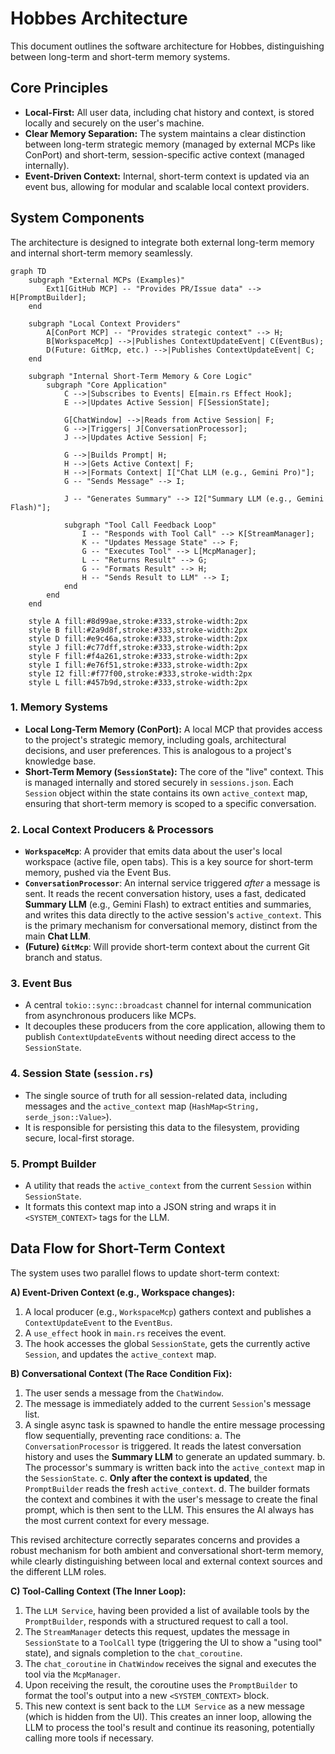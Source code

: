 # Hobbes Architecture

This document outlines the software architecture for Hobbes, distinguishing between long-term and short-term memory systems.

## Core Principles

- **Local-First:** All user data, including chat history and context, is stored locally and securely on the user's machine.
- **Clear Memory Separation:** The system maintains a clear distinction between long-term strategic memory (managed by external MCPs like ConPort) and short-term, session-specific active context (managed internally).
- **Event-Driven Context:** Internal, short-term context is updated via an event bus, allowing for modular and scalable local context providers.

## System Components

The architecture is designed to integrate both external long-term memory and internal short-term memory seamlessly.

```mermaid
graph TD
    subgraph "External MCPs (Examples)"
        Ext1[GitHub MCP] -- "Provides PR/Issue data" --> H[PromptBuilder];
    end

    subgraph "Local Context Providers"
        A[ConPort MCP] -- "Provides strategic context" --> H;
        B[WorkspaceMcp] -->|Publishes ContextUpdateEvent| C(EventBus);
        D(Future: GitMcp, etc.) -->|Publishes ContextUpdateEvent| C;
    end

    subgraph "Internal Short-Term Memory & Core Logic"
        subgraph "Core Application"
            C -->|Subscribes to Events| E[main.rs Effect Hook];
            E -->|Updates Active Session| F[SessionState];
            
            G[ChatWindow] -->|Reads from Active Session| F;
            G -->|Triggers| J[ConversationProcessor];
            J -->|Updates Active Session| F;

            G -->|Builds Prompt| H;
            H -->|Gets Active Context| F;
            H -->|Formats Context| I["Chat LLM (e.g., Gemini Pro)"];
            G -- "Sends Message" --> I;

            J -- "Generates Summary" --> I2["Summary LLM (e.g., Gemini Flash)"];

            subgraph "Tool Call Feedback Loop"
                I -- "Responds with Tool Call" --> K[StreamManager];
                K -- "Updates Message State" --> F;
                G -- "Executes Tool" --> L[McpManager];
                L -- "Returns Result" --> G;
                G -- "Formats Result" --> H;
                H -- "Sends Result to LLM" --> I;
            end
        end
    end

    style A fill:#8d99ae,stroke:#333,stroke-width:2px
    style B fill:#2a9d8f,stroke:#333,stroke-width:2px
    style D fill:#e9c46a,stroke:#333,stroke-width:2px
    style J fill:#c77dff,stroke:#333,stroke-width:2px
    style F fill:#f4a261,stroke:#333,stroke-width:2px
    style I fill:#e76f51,stroke:#333,stroke-width:2px
    style I2 fill:#f77f00,stroke:#333,stroke-width:2px
    style L fill:#457b9d,stroke:#333,stroke-width:2px
```

### 1. Memory Systems

-   **Local Long-Term Memory (ConPort):** A local MCP that provides access to the project's strategic memory, including goals, architectural decisions, and user preferences. This is analogous to a project's knowledge base.
-   **Short-Term Memory (`SessionState`):** The core of the "live" context. This is managed internally and stored securely in `sessions.json`. Each `Session` object within the state contains its own `active_context` map, ensuring that short-term memory is scoped to a specific conversation.

### 2. Local Context Producers & Processors

-   **`WorkspaceMcp`**: A provider that emits data about the user's local workspace (active file, open tabs). This is a key source for short-term memory, pushed via the Event Bus.
-   **`ConversationProcessor`**: An internal service triggered *after* a message is sent. It reads the recent conversation history, uses a fast, dedicated **Summary LLM** (e.g., Gemini Flash) to extract entities and summaries, and writes this data directly to the active session's `active_context`. This is the primary mechanism for conversational memory, distinct from the main **Chat LLM**.
-   **(Future) `GitMcp`**: Will provide short-term context about the current Git branch and status.

### 3. Event Bus

-   A central `tokio::sync::broadcast` channel for internal communication from asynchronous producers like MCPs.
-   It decouples these producers from the core application, allowing them to publish `ContextUpdateEvent`s without needing direct access to the `SessionState`.

### 4. Session State (`session.rs`)

-   The single source of truth for all session-related data, including messages and the `active_context` map (`HashMap<String, serde_json::Value>`).
-   It is responsible for persisting this data to the filesystem, providing secure, local-first storage.

### 5. Prompt Builder

-   A utility that reads the `active_context` from the current `Session` within `SessionState`.
-   It formats this context map into a JSON string and wraps it in `<SYSTEM_CONTEXT>` tags for the LLM.

## Data Flow for Short-Term Context

The system uses two parallel flows to update short-term context:

**A) Event-Driven Context (e.g., Workspace changes):**
1.  A local producer (e.g., `WorkspaceMcp`) gathers context and publishes a `ContextUpdateEvent` to the `EventBus`.
2.  A `use_effect` hook in `main.rs` receives the event.
3.  The hook accesses the global `SessionState`, gets the currently active `Session`, and updates the `active_context` map.

**B) Conversational Context (The Race Condition Fix):**
1.  The user sends a message from the `ChatWindow`.
2.  The message is immediately added to the current `Session`'s message list.
3.  A single async task is spawned to handle the entire message processing flow sequentially, preventing race conditions:
    a. The `ConversationProcessor` is triggered. It reads the latest conversation history and uses the **Summary LLM** to generate an updated summary.
    b. The processor's summary is written back into the `active_context` map in the `SessionState`.
    c. **Only after the context is updated**, the `PromptBuilder` reads the fresh `active_context`.
    d. The builder formats the context and combines it with the user's message to create the final prompt, which is then sent to the LLM. This ensures the AI always has the most current context for every message.

This revised architecture correctly separates concerns and provides a robust mechanism for both ambient and conversational short-term memory, while clearly distinguishing between local and external context sources and the different LLM roles.

**C) Tool-Calling Context (The Inner Loop):**
1.  The `LLM Service`, having been provided a list of available tools by the `PromptBuilder`, responds with a structured request to call a tool.
2.  The `StreamManager` detects this request, updates the message in `SessionState` to a `ToolCall` type (triggering the UI to show a "using tool" state), and signals completion to the `chat_coroutine`.
3.  The `chat_coroutine` in `ChatWindow` receives the signal and executes the tool via the `McpManager`.
4.  Upon receiving the result, the coroutine uses the `PromptBuilder` to format the tool's output into a new `<SYSTEM_CONTEXT>` block.
5.  This new context is sent back to the `LLM Service` as a new message (which is hidden from the UI). This creates an inner loop, allowing the LLM to process the tool's result and continue its reasoning, potentially calling more tools if necessary.
